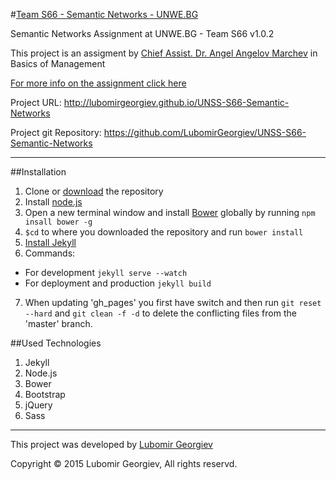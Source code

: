 #[Team S66 - Semantic Networks - UNWE.BG](http://lubomirgeorgiev.github.io/UNSS-S66-Semantic-Networks)

Semantic Networks Assignment at UNWE.BG - Team S66 v1.0.2

This project is an assigment by [Chief Assist. Dr. Angel Angelov Marchev](http://blogs.unwe.bg/angelmarchev/en/) in Basics of Management

[For more info on the assignment click here](https://b2c6e50d0308dc8a1d10b4dece743cbdbfd6cb89.googledrive.com/host/0BxoY4fessSvLbGd1STZ1UFdiRFk/index.html)

Project URL: http://lubomirgeorgiev.github.io/UNSS-S66-Semantic-Networks

Project git Repository: https://github.com/LubomirGeorgiev/UNSS-S66-Semantic-Networks

---

##Installation
1. Clone or [download](https://github.com/LubomirGeorgiev/UNSS-S66-Semantic-Networks/archive/master.zip) the repository
2. Install [node.js](https://nodejs.org/)
3.  Open a new terminal window and install [Bower](http://bower.io/) globally by running `npm insall bower -g`
4.  `$cd` to where you downloaded the repository and run `bower install`
5. [Install Jekyll](http://jekyllrb.com/docs/installation/)
6.  Commands:
 - For development `jekyll serve --watch`
 - For deployment and production `jekyll build`
7. When updating 'gh_pages' you first have switch and then run `git reset --hard` and `git clean -f -d` to delete the conflicting files from the 'master' branch.


##Used Technologies
1. Jekyll
2. Node.js
2. Bower
3. Bootstrap
4. jQuery
5. Sass

---
This project was developed by [Lubomir Georgiev](http://lubomirgeorgiev.com/)

Copyright © 2015 Lubomir Georgiev, All rights reservd.

